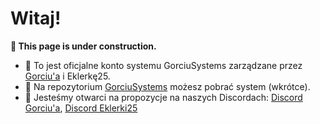 # Witaj!

**🚧 This page is under construction.**

- 🙋 To jest oficjalne konto systemu GorciuSystems zarządzane przez [Gorciu'a](https://github.com/gorciu-official) i Eklerkę25.
- 🌈 Na repozytorium [GorciuSystems](https://github.com/gorciusystems/gorciusystems) możesz pobrać system (wkrótce).
- 🧙 Jesteśmy otwarci na propozycje na naszych Discordach: [Discord Gorciu'a](https://dsc.gg/gorciu), [Discord Eklerki25](https://discord.gg/8PZkmn9G44)
